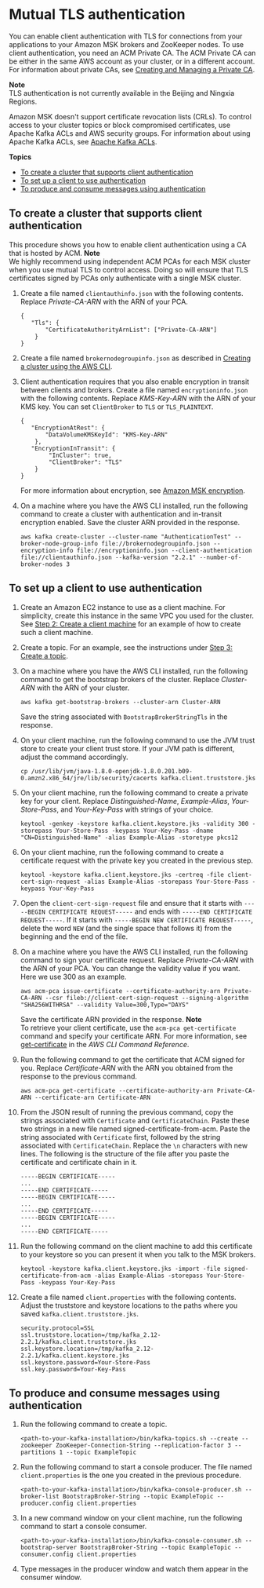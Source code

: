 # Mutual TLS authentication<a name="msk-authentication"></a>

You can enable client authentication with TLS for connections from your applications to your Amazon MSK brokers and ZooKeeper nodes\. To use client authentication, you need an ACM Private CA\. The ACM Private CA can be either in the same AWS account as your cluster, or in a different account\. For information about private CAs, see [Creating and Managing a Private CA](https://docs.aws.amazon.com/acm-pca/latest/userguide/create-CA.html)\.

**Note**  
TLS authentication is not currently available in the Beijing and Ningxia Regions\.

Amazon MSK doesn't support certificate revocation lists \(CRLs\)\. To control access to your cluster topics or block compromised certificates, use Apache Kafka ACLs and AWS security groups\. For information about using Apache Kafka ACLs, see [Apache Kafka ACLs](msk-acls.md)\.

**Topics**
+ [To create a cluster that supports client authentication](#msk-authentication-cluster)
+ [To set up a client to use authentication](#msk-authentication-client)
+ [To produce and consume messages using authentication](#msk-authentication-messages)

## To create a cluster that supports client authentication<a name="msk-authentication-cluster"></a>

This procedure shows you how to enable client authentication using a CA that is hosted by ACM\.
**Note**  
We highly recommend using independent ACM PCAs for each MSK cluster when you use mutual TLS to control access\. Doing so will ensure that TLS certificates signed by PCAs only authenticate with a single MSK cluster\.

1. Create a file named `clientauthinfo.json` with the following contents\. Replace *Private\-CA\-ARN* with the ARN of your PCA\.

   ```
   {
      "Tls": {
          "CertificateAuthorityArnList": ["Private-CA-ARN"]
       }
   }
   ```

1. Create a file named `brokernodegroupinfo.json` as described in [Creating a cluster using the AWS CLI](msk-create-cluster.md#create-cluster-cli)\.

1. Client authentication requires that you also enable encryption in transit between clients and brokers\. Create a file named `encryptioninfo.json` with the following contents\. Replace *KMS\-Key\-ARN* with the ARN of your KMS key\. You can set `ClientBroker` to `TLS` or `TLS_PLAINTEXT`\.

   ```
   {
      "EncryptionAtRest": {
          "DataVolumeKMSKeyId": "KMS-Key-ARN"
       },
      "EncryptionInTransit": {
           "InCluster": true,
           "ClientBroker": "TLS"
       }
   }
   ```

   For more information about encryption, see [Amazon MSK encryption](msk-encryption.md)\.

1. On a machine where you have the AWS CLI installed, run the following command to create a cluster with authentication and in\-transit encryption enabled\. Save the cluster ARN provided in the response\.

   ```
   aws kafka create-cluster --cluster-name "AuthenticationTest" --broker-node-group-info file://brokernodegroupinfo.json --encryption-info file://encryptioninfo.json --client-authentication file://clientauthinfo.json --kafka-version "2.2.1" --number-of-broker-nodes 3
   ```

## To set up a client to use authentication<a name="msk-authentication-client"></a>

1. Create an Amazon EC2 instance to use as a client machine\. For simplicity, create this instance in the same VPC you used for the cluster\. See [Step 2: Create a client machine](create-client-machine.md) for an example of how to create such a client machine\.

1. Create a topic\. For an example, see the instructions under [Step 3: Create a topic](create-topic.md)\.

1. On a machine where you have the AWS CLI installed, run the following command to get the bootstrap brokers of the cluster\. Replace *Cluster\-ARN* with the ARN of your cluster\.

   ```
   aws kafka get-bootstrap-brokers --cluster-arn Cluster-ARN
   ```

   Save the string associated with `BootstrapBrokerStringTls` in the response\.

1. On your client machine, run the following command to use the JVM trust store to create your client trust store\. If your JVM path is different, adjust the command accordingly\. 

   ```
   cp /usr/lib/jvm/java-1.8.0-openjdk-1.8.0.201.b09-0.amzn2.x86_64/jre/lib/security/cacerts kafka.client.truststore.jks
   ```

1. On your client machine, run the following command to create a private key for your client\. Replace *Distinguished\-Name*, *Example\-Alias*, *Your\-Store\-Pass*, and *Your\-Key\-Pass* with strings of your choice\.

   ```
   keytool -genkey -keystore kafka.client.keystore.jks -validity 300 -storepass Your-Store-Pass -keypass Your-Key-Pass -dname "CN=Distinguished-Name" -alias Example-Alias -storetype pkcs12
   ```

1. On your client machine, run the following command to create a certificate request with the private key you created in the previous step\.

   ```
   keytool -keystore kafka.client.keystore.jks -certreq -file client-cert-sign-request -alias Example-Alias -storepass Your-Store-Pass -keypass Your-Key-Pass
   ```

1. Open the `client-cert-sign-request` file and ensure that it starts with `-----BEGIN CERTIFICATE REQUEST-----` and ends with `-----END CERTIFICATE REQUEST-----`\. If it starts with `-----BEGIN NEW CERTIFICATE REQUEST-----`, delete the word `NEW` \(and the single space that follows it\) from the beginning and the end of the file\.

1. On a machine where you have the AWS CLI installed, run the following command to sign your certificate request\. Replace *Private\-CA\-ARN* with the ARN of your PCA\. You can change the validity value if you want\. Here we use 300 as an example\.

   ```
   aws acm-pca issue-certificate --certificate-authority-arn Private-CA-ARN --csr fileb://client-cert-sign-request --signing-algorithm "SHA256WITHRSA" --validity Value=300,Type="DAYS"
   ```

   Save the certificate ARN provided in the response\.
**Note**  
To retrieve your client certificate, use the `acm-pca get-certificate` command and specify your certificate ARN\. For more information, see [get\-certificate](https://awscli.amazonaws.com/v2/documentation/api/latest/reference/acm-pca/get-certificate.html) in the *AWS CLI Command Reference*\.  
 

1. Run the following command to get the certificate that ACM signed for you\. Replace *Certificate\-ARN* with the ARN you obtained from the response to the previous command\.

   ```
   aws acm-pca get-certificate --certificate-authority-arn Private-CA-ARN --certificate-arn Certificate-ARN
   ```

1. From the JSON result of running the previous command, copy the strings associated with `Certificate` and `CertificateChain`\. Paste these two strings in a new file named signed\-certificate\-from\-acm\. Paste the string associated with `Certificate` first, followed by the string associated with `CertificateChain`\. Replace the `\n` characters with new lines\. The following is the structure of the file after you paste the certificate and certificate chain in it\. 

   ```
   -----BEGIN CERTIFICATE-----
   ...
   -----END CERTIFICATE-----
   -----BEGIN CERTIFICATE-----
   ...
   -----END CERTIFICATE-----
   -----BEGIN CERTIFICATE-----
   ...
   -----END CERTIFICATE-----
   ```

1. Run the following command on the client machine to add this certificate to your keystore so you can present it when you talk to the MSK brokers\.

   ```
   keytool -keystore kafka.client.keystore.jks -import -file signed-certificate-from-acm -alias Example-Alias -storepass Your-Store-Pass -keypass Your-Key-Pass
   ```

1. Create a file named `client.properties` with the following contents\. Adjust the truststore and keystore locations to the paths where you saved `kafka.client.truststore.jks`\.

   ```
   security.protocol=SSL
   ssl.truststore.location=/tmp/kafka_2.12-2.2.1/kafka.client.truststore.jks
   ssl.keystore.location=/tmp/kafka_2.12-2.2.1/kafka.client.keystore.jks
   ssl.keystore.password=Your-Store-Pass
   ssl.key.password=Your-Key-Pass
   ```

## To produce and consume messages using authentication<a name="msk-authentication-messages"></a>

1. Run the following command to create a topic\.

   ```
   <path-to-your-kafka-installation>/bin/kafka-topics.sh --create --zookeeper ZooKeeper-Connection-String --replication-factor 3 --partitions 1 --topic ExampleTopic
   ```

1. Run the following command to start a console producer\. The file named `client.properties` is the one you created in the previous procedure\.

   ```
   <path-to-your-kafka-installation>/bin/kafka-console-producer.sh --broker-list BootstrapBroker-String --topic ExampleTopic --producer.config client.properties
   ```

1. In a new command window on your client machine, run the following command to start a console consumer\.

   ```
   <path-to-your-kafka-installation>/bin/kafka-console-consumer.sh --bootstrap-server BootstrapBroker-String --topic ExampleTopic --consumer.config client.properties
   ```

1. Type messages in the producer window and watch them appear in the consumer window\.